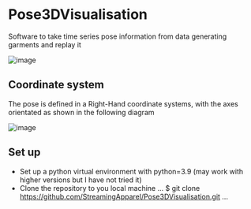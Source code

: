 # Pose3DVisualisation
Software to take time series pose information from data generating garments and replay it

![image](https://user-images.githubusercontent.com/65810138/170442694-11ff202b-f326-4058-85b9-398f309c7b48.png)

## Coordinate system
The pose is defined in a Right-Hand coordinate systems, with the axes orientated as shown in the following diagram

![image](https://user-images.githubusercontent.com/65810138/170736859-9ba70bbd-24bd-40a7-b382-d5cf9296cb17.png)

## Set up

   * Set up a python virtual environment with python=3.9 (may work with higher versions but I have not tried it)
   * Clone the repository to you local machine
...
$ git clone https://github.com/StreamingApparel/Pose3DVisualisation.git
...
